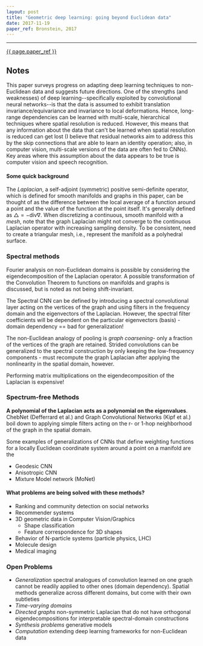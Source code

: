 ```yaml
---
layout: post
title: "Geometric deep learning: going beyond Euclidean data"
date: 2017-11-19
paper_ref: Bronstein, 2017
---
```


<script type="text/x-mathjax-config">
MathJax.Hub.Config({
  TeX: { equationNumbers: { autoNumber: "AMS" } },
  tex2jax: {inlineMath: [['$','$'], ['\\(','\\)']]}
});
</script>

<script type="text/javascript" async
  src="https://cdn.mathjax.org/mathjax/latest/MathJax.js?config=TeX-MML-AM_CHTML">
</script> 
---

[{{ page.paper_ref }}](https://arxiv.org/abs/1611.08097)

## Notes

This paper surveys progress on adapting deep learning techniques to non-Euclidean data and suggests future directions. One of the strengths (and weaknesses) of deep learning--specifically exploited by convolutional neural networks--is that the data is assumed to exhibit translation invariance/equivariance and invariance to local deformations. Hence, long-range dependencies can be learned with multi-scale, hierarchical techniques where spatial resolution is reduced. However, this means that any information about the data that can't be learned when spatial resolution is reduced can get lost (I believe that residual networks aim to address this by the skip connections that are able to learn an identity operation; also, in computer vision, multi-scale versions of the data are often fed to CNNs). Key areas where this assumption about the data appears to be true is computer vision and speech recognition.

#### Some quick background 

The *Laplacian*, a self-adjoint (symmetric) positive semi-definite operator, which is defined for smooth manifolds and graphs in this paper, can be thought of as the difference between the local average of a function around a point and the value of the function at the point itself. It's generally defined as $\triangle = -\text{div} \nabla$. When discretizing a continuous, smooth manifold with a *mesh*, note that the graph Laplacian might not converge to the continuous Laplacian operator with increasing sampling density. To be consistent, need to create a triangular mesh, i.e., represent the manifold as a polyhedral surface.

### Spectral methods

Fourier analysis on non-Euclidean domains is possible by considering the eigendecomposition of the Laplacian operator. A possible transformation of the Convolution Theorem to functions on manifolds and graphs is discussed, but is noted as not being shift-invariant. 

The Spectral CNN can be defined by introducing a spectral convolutional layer acting on the vertices of the graph and using filters in the frequency domain and the eigenvectors of the Laplacian. However, the spectral filter coefficients will be dependent on the particular eigenvectors (basis) - domain dependency == bad for generalization!

The non-Euclidean analogy of pooling is *graph coarsening*- only a fraction of the vertices of the graph are retained. Strided convolutions can be generalized to the spectral construction by only keeping the low-frequency components - must recompute the graph Laplacian after applying the nonlinearity in the spatial domain, however. 

Performing matrix multiplications on the eigendecomposition of the Laplacian is expensive!

### Spectrum-free Methods

**A polynomial of the Laplacian acts as a polynomial on the eigenvalues**. ChebNet (Defferrard et al.) and Graph Convolutional Networks (Kipf et al.) boil down to applying simple filters acting on the r- or 1-hop neighborhood of the graph in the spatial domain.

Some examples of generalizations of CNNs that define weighting functions for a locally Euclidean coordinate system around a point on a manifold are the 
  * Geodesic CNN
  * Anisotropic CNN
  * Mixture Model network (MoNet)


#### What problems are being solved with these methods?

* Ranking and community detection on social networks
* Recommender systems
* 3D geometric data in Computer Vision/Graphics
    * Shape classification
    * Feature correspondence for 3D shapes
* Behavior of N-particle systems (particle physics, LHC)
* Molecule design
* Medical imaging

### Open Problems

* *Generalization* spectral analogues of convolution learned on one graph cannot be readily applied to other ones (domain dependency). Spatial methods generalize across different domains, but come with their own subtleties
* *Time-varying domains*
* *Directed graphs* non-symmetric Laplacian that do not have orthogonal eigendecompositions for interpretable spectral-domain constructions
* *Synthesis problems* generative models
* *Computation* extending deep learning frameworks for non-Euclidean data